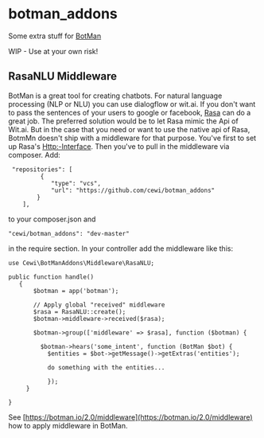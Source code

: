 # botman_addons
Some extra stuff for [BotMan](https://botman.io) 

WIP - Use at your own risk!

## RasaNLU Middleware

BotMan is a great tool for creating chatbots. For natural language processing (NLP or NLU) you can use dialogflow or wit.ai. If you don't want to pass the sentences of your users to google or facebook, [Rasa](https://nlu.rasa.com/) can do a great job. The preferred solution would be to let Rasa mimic the Api of Wit.ai. But in the case that you need or want to use the native api of Rasa, BotmMn doesn't ship with a middleware for that purpose. You've first to set up Rasa's [Http:-Interface](https://nlu.rasa.com/http.html). Then you've to pull in the middleware via composer. Add:
```
 "repositories": [
         {
            "type": "vcs",
            "url": "https://github.com/cewi/botman_addons"
        }
    ],
 ```
 to your composer.json and 
 ```
 "cewi/botman_addons": "dev-master"
 ```
 in the require section. In your controller add the middleware like this:
 ```
use Cewi\BotManAddons\Middleware\RasaNLU;

public function handle()
    {
        $botman = app('botman');
        
        // Apply global "received" middleware
        $rasa = RasaNLU::create();
        $botman->middleware->received($rasa);

        $botman->group(['middleware' => $rasa], function ($botman) {

          $botman->hears('some_intent', function (BotMan $bot) {
            $entities = $bot->getMessage()->getExtras('entities');
            
            do something with the entities...
            
            });
      }
    
 }
```
See [https://botman.io/2.0/middleware](https://botman.io/2.0/middleware) how to apply middleware in BotMan.

